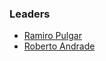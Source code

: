 ### Leaders

* [Ramiro Pulgar](mailto:ramiro.pulgar@owasp.org)
* [Roberto Andrade](mailto:roberto.andrade@owasp.org)

